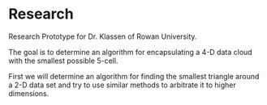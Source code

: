 # Research
Research Prototype for Dr. Klassen of Rowan University.

The goal is to determine an algorithm for encapsulating a 4-D data cloud with the smallest possible 5-cell.

First we will determine an algorithm for finding the smallest triangle around a 2-D data set and try to use similar methods to arbitrate it to higher dimensions.
